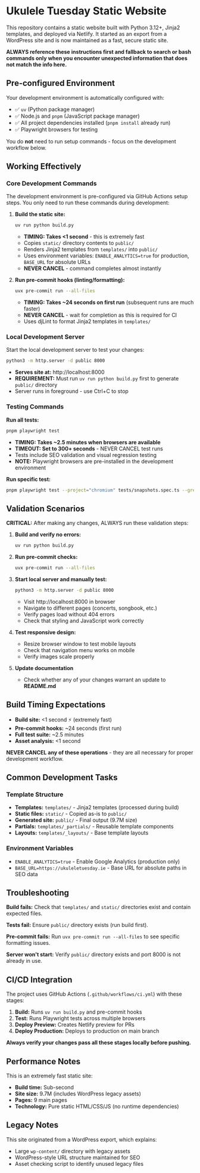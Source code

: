 # Ukulele Tuesday Static Website

This repository contains a static website built with Python 3.12+, Jinja2 templates, and deployed via Netlify. It started as an export from a WordPress site and is now maintained as a fast, secure static site.

**ALWAYS reference these instructions first and fallback to search or bash commands only when you encounter unexpected information that does not match the info here.**

## Pre-configured Environment

Your development environment is automatically configured with:
- ✅ `uv` (Python package manager) 
- ✅ Node.js and `pnpm` (JavaScript package manager)
- ✅ All project dependencies installed (`pnpm install` already run)
- ✅ Playwright browsers for testing

You do **not** need to run setup commands - focus on the development workflow below.

## Working Effectively

### Core Development Commands
The development environment is pre-configured via GitHub Actions setup steps. You only need to run these commands during development:

1. **Build the static site:**
   ```bash
   uv run python build.py
   ```
   - **TIMING: Takes <1 second** - this is extremely fast
   - Copies `static/` directory contents to `public/`
   - Renders Jinja2 templates from `templates/` into `public/`
   - Uses environment variables: `ENABLE_ANALYTICS=true` for production, `BASE_URL` for absolute URLs
   - **NEVER CANCEL** - command completes almost instantly

2. **Run pre-commit hooks (linting/formatting):**
   ```bash
   uvx pre-commit run --all-files
   ```
   - **TIMING: Takes ~24 seconds on first run** (subsequent runs are much faster)
   - **NEVER CANCEL** - wait for completion as this is required for CI
   - Uses djLint to format Jinja2 templates in `templates/`

### Local Development Server
Start the local development server to test your changes:

```bash
python3 -m http.server -d public 8000
```
- **Serves site at:** http://localhost:8000
- **REQUIREMENT:** Must run `uv run python build.py` first to generate `public/` directory
- Server runs in foreground - use Ctrl+C to stop

### Testing Commands

**Run all tests:**
```bash
pnpm playwright test
```
- **TIMING: Takes ~2.5 minutes when browsers are available**
- **TIMEOUT: Set to 300+ seconds** - NEVER CANCEL test runs
- Tests include SEO validation and visual regression testing
- **NOTE:** Playwright browsers are pre-installed in the development environment

**Run specific test:**
```bash
pnpm playwright test --project="chromium" tests/snapshots.spec.ts --grep="visual regression for index.html"
```

## Validation Scenarios

**CRITICAL:** After making any changes, ALWAYS run these validation steps:

1. **Build and verify no errors:**
   ```bash
   uv run python build.py
   ```

2. **Run pre-commit checks:**
   ```bash
   uvx pre-commit run --all-files
   ```

3. **Start local server and manually test:**
   ```bash
   python3 -m http.server -d public 8000
   ```
   - Visit http://localhost:8000 in browser
   - Navigate to different pages (concerts, songbook, etc.)
   - Verify pages load without 404 errors
   - Check that styling and JavaScript work correctly

4. **Test responsive design:**
   - Resize browser window to test mobile layouts
   - Check that navigation menu works on mobile
   - Verify images scale properly
  
5. **Update documentation**
   - Check whether any of your changes warrant an update to **README.md**

## Build Timing Expectations

- **Build site:** <1 second ⚡ (extremely fast)
- **Pre-commit hooks:** ~24 seconds (first run)
- **Full test suite:** ~2.5 minutes
- **Asset analysis:** <1 second

**NEVER CANCEL any of these operations** - they are all necessary for proper development workflow.

## Common Development Tasks



### Template Structure
- **Templates:** `templates/` - Jinja2 templates (processed during build)
- **Static files:** `static/` - Copied as-is to `public/`
- **Generated site:** `public/` - Final output (9.7M size)
- **Partials:** `templates/_partials/` - Reusable template components
- **Layouts:** `templates/_layouts/` - Base template layouts

### Environment Variables
- `ENABLE_ANALYTICS=true` - Enable Google Analytics (production only)
- `BASE_URL=https://ukuleletuesday.ie` - Base URL for absolute paths in SEO data

## Troubleshooting

**Build fails:** Check that `templates/` and `static/` directories exist and contain expected files.

**Tests fail:** Ensure `public/` directory exists (run build first).

**Pre-commit fails:** Run `uvx pre-commit run --all-files` to see specific formatting issues.

**Server won't start:** Verify `public/` directory exists and port 8000 is not already in use.

## CI/CD Integration

The project uses GitHub Actions (`.github/workflows/ci.yml`) with these stages:
1. **Build:** Runs `uv run build.py` and pre-commit hooks
2. **Test:** Runs Playwright tests across multiple browsers
3. **Deploy Preview:** Creates Netlify preview for PRs
4. **Deploy Production:** Deploys to production on main branch

**Always verify your changes pass all these stages locally before pushing.**

## Performance Notes

This is an extremely fast static site:
- **Build time:** Sub-second
- **Site size:** 9.7M (includes WordPress legacy assets)
- **Pages:** 9 main pages
- **Technology:** Pure static HTML/CSS/JS (no runtime dependencies)

## Legacy Notes

This site originated from a WordPress export, which explains:
- Large `wp-content/` directory with legacy assets
- WordPress-style URL structure maintained for SEO
- Asset checking script to identify unused legacy files

